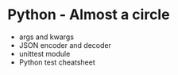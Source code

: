 # Python - Almost a circle
* args and kwargs
* JSON encoder and decoder
* unittest module
* Python test cheatsheet
